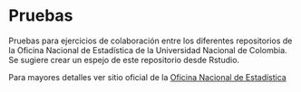 # Pruebas
Pruebas para ejercicios de colaboración entre los diferentes repositorios de la Oficina Nacional de Estadística de la Universidad Nacional de Colombia. Se sugiere crear un espejo de este repositorio desde Rstudio.

Para mayores detalles ver sitio oficial de la [Oficina Nacional de Estadística](http://estadisticas.unal.edu.co/index.php?id=44&no_cache=1)
